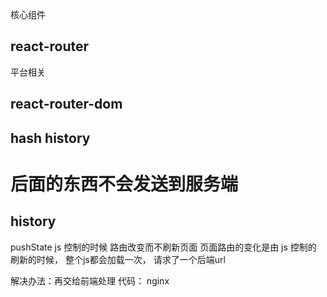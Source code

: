 核心组件
## react-router
平台相关
## react-router-dom

## hash history
# 后面的东西不会发送到服务端

## history
pushState js 控制的时候 路由改变而不刷新页面 页面路由的变化是由 js 控制的
刷新的时候， 整个js都会加载一次， 请求了一个后端url

解决办法：再交给前端处理
代码：
nginx